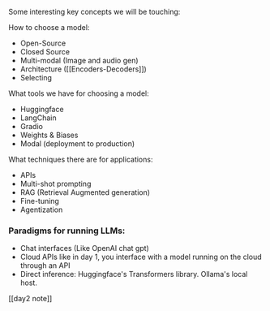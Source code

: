 Some interesting key concepts we will be touching:

How to choose a model:
- Open-Source
- Closed Source
- Multi-modal (Image and audio gen)
- Architecture ([[Encoders-Decoders]])
- Selecting

What tools we have for choosing a model:
- Huggingface
- LangChain
- Gradio
- Weights & Biases 
- Modal (deployment to production)

What techniques there are for applications:
- APIs
- Multi-shot prompting
- RAG (Retrieval Augmented generation)
- Fine-tuning
- Agentization

### Paradigms for running LLMs:

- Chat interfaces (Like OpenAI chat gpt)
- Cloud APIs like in day 1, you interface with a model running on the cloud through an API
- Direct inference: 
	Huggingface's Transformers library.
	Ollama's local host.

[[day2 note]] 

